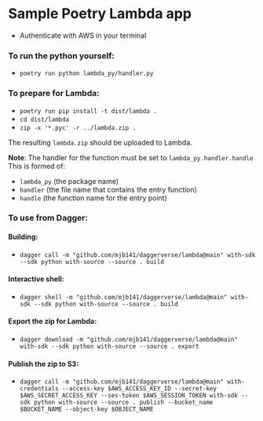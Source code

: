 # Sample Poetry Lambda app

* Authenticate with AWS in your terminal

### To run the python yourself:

* `poetry run python lambda_py/handler.py`

### To prepare for Lambda:

* `poetry run pip install -t dist/lambda .`
* `cd dist/lambda`
* `zip -x '*.pyc' -r ../lambda.zip .`

The resulting `lambda.zip` should be uploaded to Lambda. 

**Note**: The handler for the function must be set to `lambda_py.handler.handle`
This is formed of: 
* `lambda_py` (the package name)
* `handler` (the file name that contains the entry function)
* `handle` (the function name for the entry point)

### To use from Dagger:

#### Building:
* `dagger call -m "github.com/mjb141/daggerverse/lambda@main" with-sdk --sdk python with-source --source . build`

#### Interactive shell:
* `dagger shell -m "github.com/mjb141/daggerverse/lambda@main" with-sdk --sdk python with-source --source . build`

#### Export the zip for Lambda:
* `dagger download -m "github.com/mjb141/daggerverse/lambda@main" with-sdk --sdk python with-source --source . export`

#### Publish the zip to S3:
* `dagger call -m "github.com/mjb141/daggerverse/lambda@main" with-credentials --access-key $AWS_ACCESS_KEY_ID --secret-key $AWS_SECRET_ACCESS_KEY --ses-token $AWS_SESSION_TOKEN with-sdk --sdk python with-source --source . publish --bucket_name $BUCKET_NAME --object-key $OBJECT_NAME`
